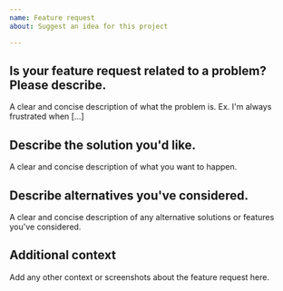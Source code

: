 ```yaml
---
name: Feature request
about: Suggest an idea for this project

---
```


## Is your feature request related to a problem? Please describe.
A clear and concise description of what the problem is. Ex. I'm always frustrated when [...]

## Describe the solution you'd like.
A clear and concise description of what you want to happen.

## Describe alternatives you've considered.
A clear and concise description of any alternative solutions or features you've considered.

## Additional context
Add any other context or screenshots about the feature request here.

